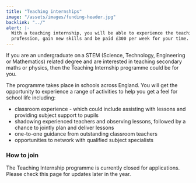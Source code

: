 ```yaml
---
title: "Teaching internships"
image: "/assets/images/funding-header.jpg"
backlink: "../"
alert: |-
  With a teaching internship, you will be able to experience the teaching
  profession, gain new skills and be paid £300 per week for your time.
---
```


If you are an undergraduate on a STEM (Science, Technology, Engineering or Mathematics) related degree and are interested in teaching secondary maths or physics, then the Teaching Internship programme could be for you.

The programme takes place in schools across England. You will get the opportunity to experience a range of activities to help you get a feel for school life including:

* classroom experience - which could include assisting with lessons and providing subject support to pupils
* shadowing experienced teachers and observing lessons, followed by a chance to jointly plan and deliver lessons
* one-to-one guidance from outstanding classroom teachers
* opportunities to network with qualified subject specialists

### How to join

The Teaching Internship programme is currently closed for applications. Please check this page for updates later in the year.
